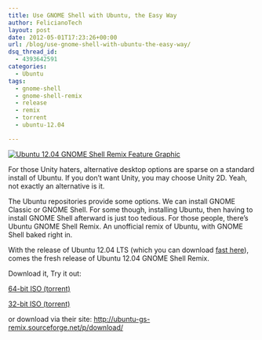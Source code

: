 ```yaml
---
title: Use GNOME Shell with Ubuntu, the Easy Way
author: FelicianoTech
layout: post
date: 2012-05-01T17:23:26+00:00
url: /blog/use-gnome-shell-with-ubuntu-the-easy-way/
dsq_thread_id:
  - 4393642591
categories:
  - Ubuntu
tags:
  - gnome-shell
  - gnome-shell-remix
  - release
  - remix
  - torrent
  - ubuntu-12.04

---
```

[<img class="size-medium wp-image-39 alignright" title="Ubuntu 12.04 GNOME Shell Remix" src="https://i1.wp.com/ironpatriotny.com/wp-content/uploads/2012/05/precise-is-here-300x222.jpg?resize=300%2C222" alt="Ubuntu 12.04 GNOME Shell Remix Feature Graphic" data-recalc-dims="1" />][1]

For those Unity haters, alternative desktop options are sparse on a standard install of Ubuntu. If you don&#8217;t want Unity, you may choose Unity 2D. Yeah, not exactly an alternative is it.

The Ubuntu repositories provide some options. We can install GNOME Classic or GNOME Shell. For some though, installing Ubuntu, then having to install GNOME Shell afterward is just too tedious. For those people, there&#8217;s Ubuntu GNOME Shell Remix. An unofficial remix of Ubuntu, with GNOME Shell baked right in.

With the release of Ubuntu 12.04 LTS (which you can download [fast here][2]), comes the fresh release of Ubuntu 12.04 GNOME Shell Remix.

Download it, Try it out:

<a title="Download Ubuntu GNOME Shell Remix 64-bit" href="http://www.demonoid.ph/files/download/2920303/" target="_blank">64-bit ISO (torrent)</a>

<a title="Download Ubuntu GNOME Shell Remix 32-bit" href="http://www.demonoid.ph/files/download/2920301/" target="_blank">32-bit ISO (torrent)</a>

or download via their site: <a title="Ubuntu GNOME Shell Remix" href="http://ubuntu-gs-remix.sourceforge.net/p/download/" target="_blank">http://ubuntu-gs-remix.sourceforge.net/p/download/</a>

 [1]: https://i0.wp.com/felicianotech.com/wp-content/uploads/2012/05/precise-is-here1.jpg?ssl=1
 [2]: http://ironpatriotny.com/2012/04/lets-keep-the-internet-pipes-flowing-grab-ubuntu-12-04-via-the-official-torrent/ "Let’s Keep the Internet Pipes Flowing, Grab Ubuntu 12.04 via the Official Torrent"